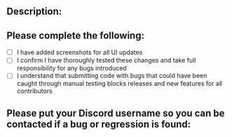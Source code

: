 ## Description:

## Please complete the following:

- [ ] I have added screenshots for all UI updates
- [ ] I confirm I have thoroughly tested these changes and take full responsibility for any bugs introduced
- [ ] I understand that submitting code with bugs that could have been caught through manual testing blocks releases and new features for all contributors

## Please put your Discord username so you can be contacted if a bug or regression is found:

<DISCORD USERNAME>
